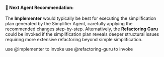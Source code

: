 #### 🔄 **Next Agent Recommendation:**

The **Implementer** would typically be best for executing the simplification plan generated by the Simplifier Agent, carefully applying the recommended changes step-by-step.
Alternatively, the **Refactoring Guru** could be invoked if the simplification plan reveals deeper structural issues requiring more extensive refactoring beyond simple simplification.

use @implementer to invoke
use @refactoring-guru to invoke 